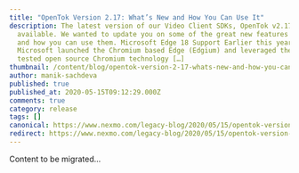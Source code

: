 ```yaml
---
title: "OpenTok Version 2.17: What’s New and How You Can Use It"
description: The latest version of our Video Client SDKs, OpenTok v2.17, is now
  available. We wanted to update you on some of the great new features included
  and how you can use them. Microsoft Edge 18 Support Earlier this year,
  Microsoft launched the Chromium based Edge (Edgium) and leveraged the battle
  tested open source Chromium technology […]
thumbnail: /content/blog/opentok-version-2-17-whats-new-and-how-you-can-use-it-dr/Blog_SDK-Updates_1200x600.png
author: manik-sachdeva
published: true
published_at: 2020-05-15T09:12:29.000Z
comments: true
category: release
tags: []
canonical: https://www.nexmo.com/legacy-blog/2020/05/15/opentok-version-2-17-whats-new-and-how-you-can-use-it-dr
redirect: https://www.nexmo.com/legacy-blog/2020/05/15/opentok-version-2-17-whats-new-and-how-you-can-use-it-dr
---
```


Content to be migrated...
